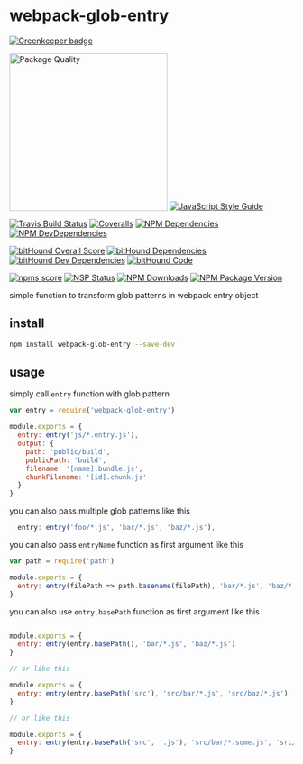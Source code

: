 # webpack-glob-entry

[![Greenkeeper badge](https://badges.greenkeeper.io/thecotne/webpack-glob-entry.svg)](https://greenkeeper.io/)

[<img src="http://npm.packagequality.com/badge/webpack-glob-entry.png?size=2" alt="Package Quality" width="280" valign="bottom">](http://packagequality.com/#?package=webpack-glob-entry)
[![JavaScript Style Guide](https://cdn.rawgit.com/feross/standard/master/badge.svg)](https://github.com/feross/standard)

[![Travis Build Status](https://img.shields.io/travis/thecotne/webpack-glob-entry.svg?style=flat-square&maxAge=300)](https://travis-ci.org/thecotne/webpack-glob-entry)
[![Coveralls](https://img.shields.io/coveralls/thecotne/webpack-glob-entry.svg?style=flat-square&maxAge=300)](https://coveralls.io/github/thecotne/webpack-glob-entry)
[![NPM Dependencies](https://img.shields.io/david/thecotne/webpack-glob-entry.svg?style=flat-square&maxAge=300)](https://david-dm.org/thecotne/webpack-glob-entry)
[![NPM DevDependencies](https://img.shields.io/david/dev/thecotne/webpack-glob-entry.svg?style=flat-square&maxAge=300)](https://david-dm.org/thecotne/webpack-glob-entry?type=dev)

[![bitHound Overall Score](https://www.bithound.io/github/thecotne/webpack-glob-entry/badges/score.svg)](https://www.bithound.io/github/thecotne/webpack-glob-entry)
[![bitHound Dependencies](https://www.bithound.io/github/thecotne/webpack-glob-entry/badges/dependencies.svg)](https://www.bithound.io/github/thecotne/webpack-glob-entry/master/dependencies/npm)
[![bitHound Dev Dependencies](https://www.bithound.io/github/thecotne/webpack-glob-entry/badges/devDependencies.svg)](https://www.bithound.io/github/thecotne/webpack-glob-entry/master/dependencies/npm)
[![bitHound Code](https://www.bithound.io/github/thecotne/webpack-glob-entry/badges/code.svg)](https://www.bithound.io/github/thecotne/webpack-glob-entry)

[![npms score](https://badges.npms.io/webpack-glob-entry.svg?style=flat-square)](https://npms.io/search?q=webpack-glob-entry)
[![NSP Status](https://nodesecurity.io/orgs/thecotne/projects/35280f07-9926-441e-bc86-b4a46ad12f7a/badge)](https://nodesecurity.io/orgs/thecotne/projects/35280f07-9926-441e-bc86-b4a46ad12f7a)
[![NPM Downloads](https://img.shields.io/npm/dm/webpack-glob-entry.svg?style=flat-square&maxAge=300)](https://www.npmjs.com/package/webpack-glob-entry)
[![NPM Package Version](https://img.shields.io/npm/v/webpack-glob-entry.svg?style=flat-square&maxAge=300)](https://www.npmjs.com/package/webpack-glob-entry)

simple function to transform glob patterns in webpack entry object

## install

```bash
npm install webpack-glob-entry --save-dev
```

## usage

simply call `entry` function with glob pattern

```javascript
var entry = require('webpack-glob-entry')

module.exports = {
  entry: entry('js/*.entry.js'),
  output: {
    path: 'public/build',
    publicPath: 'build',
    filename: '[name].bundle.js',
    chunkFilename: '[id].chunk.js'
  }
}
```

you can also pass multiple glob patterns like this

```javascript
  entry: entry('foo/*.js', 'bar/*.js', 'baz/*.js'),
```

you can also pass `entryName` function as first argument like this

```javascript
var path = require('path')

module.exports = {
  entry: entry(filePath => path.basename(filePath), 'bar/*.js', 'baz/*.js')
}
```

you can also use `entry.basePath` function as first argument like this

```javascript

module.exports = {
  entry: entry(entry.basePath(), 'bar/*.js', 'baz/*.js')
}

// or like this

module.exports = {
  entry: entry(entry.basePath('src'), 'src/bar/*.js', 'src/baz/*.js')
}

// or like this

module.exports = {
  entry: entry(entry.basePath('src', '.js'), 'src/bar/*.some.js', 'src/baz/*.js')
}

```
